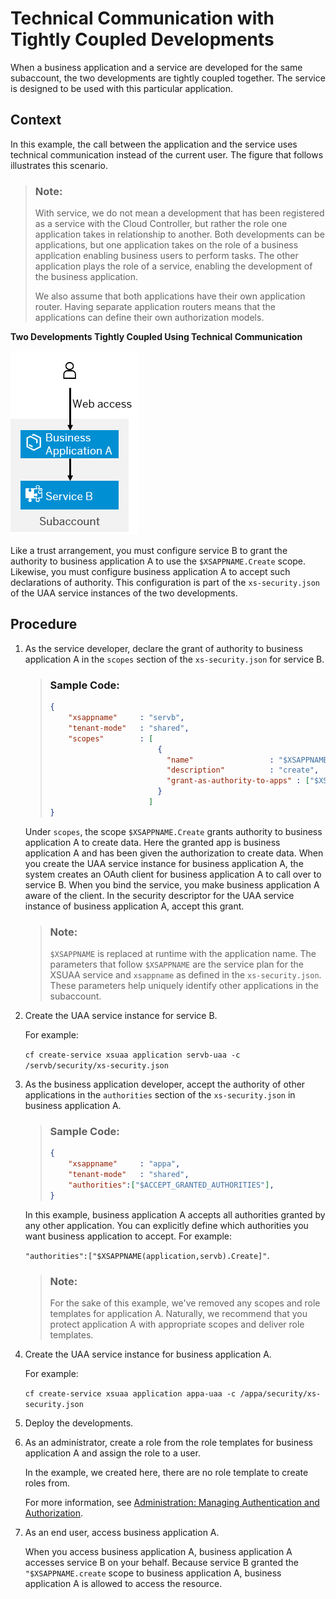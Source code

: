 <!-- loio92d82380f45a45c4b157f92a61307da1 -->

# Technical Communication with Tightly Coupled Developments

When a business application and a service are developed for the same subaccount, the two developments are tightly coupled together. The service is designed to be used with this particular application.



<a name="loio92d82380f45a45c4b157f92a61307da1__context_gjb_5nb_4fb"/>

## Context

In this example, the call between the application and the service uses technical communication instead of the current user. The figure that follows illustrates this scenario.

> ### Note:  
> With service, we do not mean a development that has been registered as a service with the Cloud Controller, but rather the role one application takes in relationship to another. Both developments can be applications, but one application takes on the role of a business application enabling business users to perform tasks. The other application plays the role of a service, enabling the development of the business application.
> 
> We also assume that both applications have their own application router. Having separate application routers means that the applications can define their own authorization models.

   
  
**Two Developments Tightly Coupled Using Technical Communication**

 ![](images/app_plan_technical_user_pptx_1ded4e5.png "Two Developments Tightly Coupled Using Technical Communication") 

Like a trust arrangement, you must configure service B to grant the authority to business application A to use the `$XSAPPNAME.Create` scope. Likewise, you must configure business application A to accept such declarations of authority. This configuration is part of the `xs-security.json` of the UAA service instances of the two developments.



<a name="loio92d82380f45a45c4b157f92a61307da1__steps_p4k_vnb_4fb"/>

## Procedure

1.  As the service developer, declare the grant of authority to business application A in the `scopes` section of the `xs-security.json` for service B.

    > ### Sample Code:  
    > ```json
    > {
    >     "xsappname"     : "servb",
    >     "tenant-mode"   : "shared",
    >     "scopes"        : [
    >                         {
    >                           "name"                 : "$XSAPPNAME.Create",
    >                           "description"          : "create",
    >                           "grant-as-authority-to-apps" : ["$XSAPPNAME(application,appa)"]
    >                         }
    >                       ]
    > }
    > ```

    Under `scopes`, the scope `$XSAPPNAME.Create` grants authority to business application A to create data. Here the granted app is business application A and has been given the authorization to create data. When you create the UAA service instance for business application A, the system creates an OAuth client for business application A to call over to service B. When you bind the service, you make business application A aware of the client. In the security descriptor for the UAA service instance of business application A, accept this grant.

    > ### Note:  
    > `$XSAPPNAME` is replaced at runtime with the application name. The parameters that follow `$XSAPPNAME` are the service plan for the XSUAA service and `xsappname` as defined in the `xs-security.json`. These parameters help uniquely identify other applications in the subaccount.

2.  Create the UAA service instance for service B.

    For example:

    `cf create-service xsuaa application servb-uaa -c /servb/security/xs-security.json`

3.  As the business application developer, accept the authority of other applications in the `authorities` section of the `xs-security.json` in business application A.

    > ### Sample Code:  
    > ```json
    > {
    >     "xsappname"     : "appa",
    >     "tenant-mode"   : "shared",
    >     "authorities":["$ACCEPT_GRANTED_AUTHORITIES"],
    > }
    > ```

    In this example, business application A accepts all authorities granted by any other application. You can explicitly define which authorities you want business application to accept. For example:

    `"authorities":["$XSAPPNAME(application,servb).Create]"`.

    > ### Note:  
    > For the sake of this example, we've removed any scopes and role templates for application A. Naturally, we recommend that you protect application A with appropriate scopes and deliver role templates.

4.  Create the UAA service instance for business application A.

    For example:

    `cf create-service xsuaa application appa-uaa -c /appa/security/xs-security.json`

5.  Deploy the developments.

6.  As an adminístrator, create a role from the role templates for business application A and assign the role to a user.

    In the example, we created here, there are no role template to create roles from.

    For more information, see [Administration: Managing Authentication and Authorization](https://help.sap.com/viewer/65de2977205c403bbc107264b8eccf4b/Cloud/en-US/1ff47b2d980e43a6b2ce294352333708.html).

7.  As an end user, access business application A.

    When you access business application A, business application A accesses service B on your behalf. Because service B granted the `"$XSAPPNAME.create` scope to business application A, business application A is allowed to access the resource.


